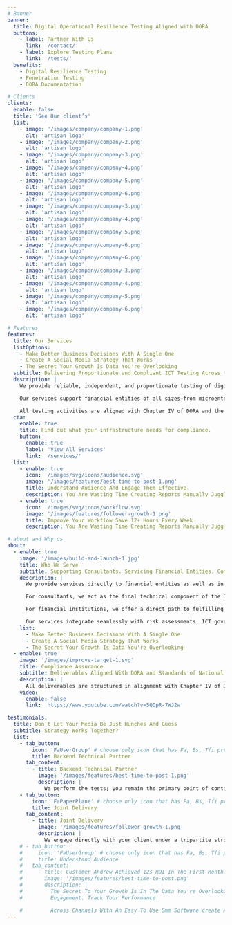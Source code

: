 ```yaml
---
# Banner
banner:
  title: Digital Operational Resilience Testing Aligned with DORA
  buttons:
    - label: Partner With Us
      link: '/contact/'
    - label: Explore Testing Plans
      link: '/tests/'
  benefits:
    - Digital Resilience Testing
    - Penetration Testing
    - DORA Documentation

# Clients
clients:
  enable: false
  title: 'See Our client’s'
  list:
    - image: '/images/company/company-1.png'
      alt: 'artisan logo'
    - image: '/images/company/company-2.png'
      alt: 'artisan logo'
    - image: '/images/company/company-3.png'
      alt: 'artisan logo'
    - image: '/images/company/company-4.png'
      alt: 'artisan logo'
    - image: '/images/company/company-5.png'
      alt: 'artisan logo'
    - image: '/images/company/company-6.png'
      alt: 'artisan logo'
    - image: '/images/company/company-3.png'
      alt: 'artisan logo'
    - image: '/images/company/company-4.png'
      alt: 'artisan logo'
    - image: '/images/company/company-5.png'
      alt: 'artisan logo'
    - image: '/images/company/company-6.png'
      alt: 'artisan logo'
    - image: '/images/company/company-6.png'
      alt: 'artisan logo'
    - image: '/images/company/company-3.png'
      alt: 'artisan logo'
    - image: '/images/company/company-4.png'
      alt: 'artisan logo'
    - image: '/images/company/company-5.png'
      alt: 'artisan logo'
    - image: '/images/company/company-6.png'
      alt: 'artisan logo'

# Features
features:
  title: Our Services
  listOptions:
    - Make Better Business Decisions With A Single One
    - Create A Social Media Strategy That Works
    - The Secret Your Growth Is Data You're Overlooking
  subtitle: Delivering Proportionate and Compliant ICT Testing Across the EU
  description: |
    We provide reliable, independent, and proportionate testing of digital operational resilience, in line with the requirements of DORA. 

    Our services support financial entities of all sizes—from microenterprises subject to simplified obligations to ICT-mature institutions required to perform threat-led penetration testing (TLPT). 

    All testing activities are aligned with Chapter IV of DORA and the expectations of national competent authorities across the Union.
  cta:
    enable: true
    title: Find out what your infrastructure needs for compliance.
    button:
      enable: true
      label: 'View All Services'
      link: '/services/'
  list:
    - enable: true
      icon: '/images/svg/icons/audience.svg'
      image: '/images/features/best-time-to-post-1.png'
      title: Understand Audience And Engage Them Effective.
      description: You Are Wasting Time Creating Reports Manually Juggling Between 8 Tools Manage Your Social Media. Generated Relevant Reports That Matter.
    - enable: true
      icon: '/images/svg/icons/workflow.svg'
      image: '/images/features/follower-growth-1.png'
      title: Improve Your Workflow Save 12+ Hours Every Week
      description: You Are Wasting Time Creating Reports Manually Juggling Between 8 Tools Manage Your Social Media. Generated Relevant Reports That Matter.

# about and Why us
about:
  - enable: true
    image: '/images/build-and-launch-1.jpg'
    title: Who We Serve
    subtitle: Supporting Consultants. Servicing Financial Entities. Completing the DORA Puzzle.
    description: |
      We provide services directly to financial entities as well as in collaboration with regulatory, legal, and compliance consultants. 

      For consultants, we act as the final technical component of the DORA compliance framework—delivering independent testing capabilities without requiring in-house infrastructure. 

      For financial institutions, we offer a direct path to fulfilling ICT testing obligations under Chapter IV of DORA.

      Our services integrate seamlessly with risk assessments, ICT governance policies, and compliance documentation, ensuring consistency, proportionality, and independence across the entire DORA framework.
    list:
      - Make Better Business Decisions With A Single One
      - Create A Social Media Strategy That Works
      - The Secret Your Growth Is Data You're Overlooking
  - enable: true
    image: '/images/improve-target-1.svg'
    title: Compliance Assurance
    subtitle: Deliverables Aligned With DORA and Standards of National Competent Authorities
    description: |
      All deliverables are structured in alignment with Chapter IV of DORA and are prepared for supervisory review. Our outputs are designed to support auditability, traceability, and the principle of proportionality, in accordance with the entity’s classification under DORA and expectations of national competent authorities.
    video:
      enable: false
      link: 'https://www.youtube.com/watch?v=5QDpR-7WJ2w'

testimonials:
  title: Don't Let Your Media Be Just Hunches And Guess
  subtitle: Strategy Works Together?
  list:
    - tab_button:
        icon: 'FaUserGroup' # choose only icon that has Fa, Bs, Tfi prefix. Take icons from https://react-icons.github.io/react-icons/
        title: Backend Technical Partner
      tab_content:
        - title: Backend Technical Partner
          image: '/images/features/best-time-to-post-1.png'
          description: |
            We perform the tests; you remain the primary point of contact for your client. Reports can be delivered under your branding or co-branded. If requested, we can remain in the background, supplying only the final outputs and not appearing in the client relationship.
    - tab_button:
        icon: 'FaPaperPlane' # choose only icon that has Fa, Bs, Tfi prefix. Take icons from https://react-icons.github.io/react-icons/
        title: Joint Delivery
      tab_content:
        - title: Joint Delivery
          image: '/images/features/follower-growth-1.png'
          description: |
            We engage directly with your client under a tripartite structure, with clear delineation between regulatory/legal advisory (you) and ICT testing (us).
    # - tab_button:
    #     icon: 'FaUserGroup' # choose only icon that has Fa, Bs, Tfi prefix. Take icons from https://react-icons.github.io/react-icons/
    #     title: Understand Audience
    #   tab_content:
    #     - title: Customer Andrew Achieved 12s ROI In The First Month!
    #       image: '/images/features/best-time-to-post.png'
    #       description: |
    #         The Secret To Your Growth Is In The Data You're Overlooking. Maximize Reach And Impact With Detailed Reports On Content Marketing And Customer
    #         Engagement. Track Your Performance

    #         Across Channels With An Easy To Use Smm Software.create A Navigate Through Tonnes Of Data With Custom, Generated.
---
```


